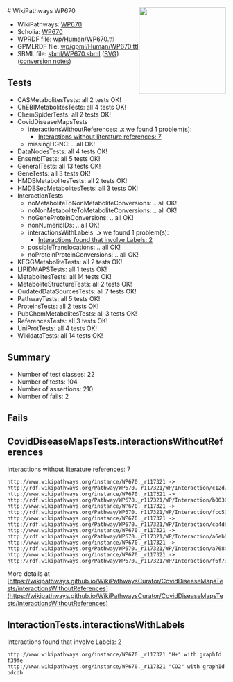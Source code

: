 <img style="float: right; width: 200px" src="../logo.png" />
# WikiPathways WP670

* WikiPathways: [WP670](https://identifiers.org/wikipathways:WP670)
* Scholia: [WP670](https://scholia.toolforge.org/wikipathways/WP670)
* WPRDF file: [wp/Human/WP670.ttl](../wp/Human/WP670.ttl)
* GPMLRDF file: [wp/gpml/Human/WP670.ttl](../wp/gpml/Human/WP670.ttl)
* SBML file: [sbml/WP670.sbml](../sbml/WP670.sbml) ([SVG](../sbml/WP670.svg)) ([conversion notes](../sbml/WP670.txt))

## Tests
* CASMetabolitesTests: all 2 tests OK!
* ChEBIMetabolitesTests: all 4 tests OK!
* ChemSpiderTests: all 2 tests OK!
* CovidDiseaseMapsTests
    * interactionsWithoutReferences: .x we found 1 problem(s):
        * [Interactions without literature references: 7](#2e295935)
    * missingHGNC: .. all OK!
* DataNodesTests: all 4 tests OK!
* EnsemblTests: all 5 tests OK!
* GeneralTests: all 13 tests OK!
* GeneTests: all 3 tests OK!
* HMDBMetabolitesTests: all 2 tests OK!
* HMDBSecMetabolitesTests: all 3 tests OK!
* InteractionTests
    * noMetaboliteToNonMetaboliteConversions: .. all OK!
    * noNonMetaboliteToMetaboliteConversions: .. all OK!
    * noGeneProteinConversions: .. all OK!
    * nonNumericIDs: .. all OK!
    * interactionsWithLabels: .x we found 1 problem(s):
        * [Interactions found that involve Labels: 2](#630d2679)
    * possibleTranslocations: .. all OK!
    * noProteinProteinConversions: .. all OK!
* KEGGMetaboliteTests: all 2 tests OK!
* LIPIDMAPSTests: all 1 tests OK!
* MetabolitesTests: all 14 tests OK!
* MetaboliteStructureTests: all 2 tests OK!
* OudatedDataSourcesTests: all 7 tests OK!
* PathwayTests: all 5 tests OK!
* ProteinsTests: all 2 tests OK!
* PubChemMetabolitesTests: all 3 tests OK!
* ReferencesTests: all 3 tests OK!
* UniProtTests: all 4 tests OK!
* WikidataTests: all 14 tests OK!


## Summary

* Number of test classes: 22
* Number of tests: 104
* Number of assertions: 210
* Number of fails: 2

## Fails

<a name="2e295935" />

## CovidDiseaseMapsTests.interactionsWithoutReferences

Interactions without literature references: 7
```
http://www.wikipathways.org/instance/WP670._r117321 -> http://rdf.wikipathways.org/Pathway/WP670._r117321/WP/Interaction/c12d7
http://www.wikipathways.org/instance/WP670._r117321 -> http://rdf.wikipathways.org/Pathway/WP670._r117321/WP/Interaction/b0036
http://www.wikipathways.org/instance/WP670._r117321 -> http://rdf.wikipathways.org/Pathway/WP670._r117321/WP/Interaction/fcc51
http://www.wikipathways.org/instance/WP670._r117321 -> http://rdf.wikipathways.org/Pathway/WP670._r117321/WP/Interaction/cb4db
http://www.wikipathways.org/instance/WP670._r117321 -> http://rdf.wikipathways.org/Pathway/WP670._r117321/WP/Interaction/a6eb0
http://www.wikipathways.org/instance/WP670._r117321 -> http://rdf.wikipathways.org/Pathway/WP670._r117321/WP/Interaction/a768a
http://www.wikipathways.org/instance/WP670._r117321 -> http://rdf.wikipathways.org/Pathway/WP670._r117321/WP/Interaction/f6f73
```

More details at [https://wikipathways.github.io/WikiPathwaysCurator/CovidDiseaseMapsTests/interactionsWithoutReferences](https://wikipathways.github.io/WikiPathwaysCurator/CovidDiseaseMapsTests/interactionsWithoutReferences)

<a name="630d2679" />

## InteractionTests.interactionsWithLabels

Interactions found that involve Labels: 2
```
http://www.wikipathways.org/instance/WP670._r117321 "H+" with graphId f39fe
http://www.wikipathways.org/instance/WP670._r117321 "CO2" with graphId bdcdb
```

